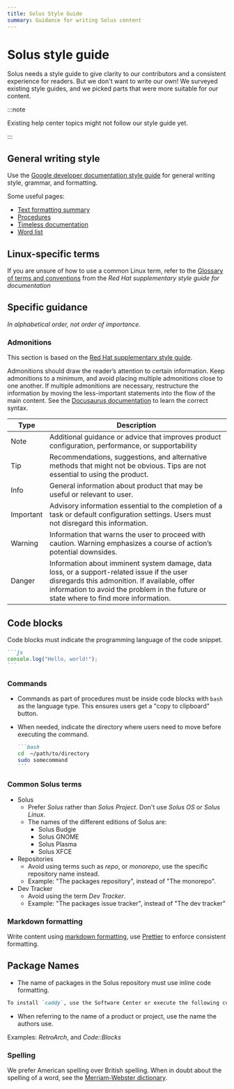 ```yaml
---
title: Solus Style Guide
summary: Guidance for writing Solus content
---
```


# Solus style guide

Solus needs a style guide to give clarity to our contributors and a consistent experience for readers. But we don't want to write our own! We surveyed existing style guides, and we picked parts that were more suitable for our content.

:::note

Existing help center topics might not follow our style guide yet.

:::

## General writing style

Use the [Google developer documentation style guide](https://developers.google.com/style) for general writing style, grammar, and formatting.

Some useful pages:

- [Text formatting summary](https://developers.google.com/style/text-formatting)
- [Procedures](https://developers.google.com/style/procedures)
- [Timeless documentation](https://developers.google.com/style/timeless-documentation)
- [Word list](https://developers.google.com/style/word-list)

## Linux-specific terms

If you are unsure of how to use a common Linux term, refer to the [Glossary of terms and conventions](https://redhat-documentation.github.io/supplementary-style-guide/#glossary-terms-conventions) from the _Red Hat supplementary style guide for documentation_

## Specific guidance

_In alphabetical order, not order of importance._

### Admonitions

This section is based on the [Red Hat supplementary style guide](https://redhat-documentation.github.io/supplementary-style-guide/#admonitions).

Admonitions should draw the reader’s attention to certain information. Keep admonitions to a minimum, and avoid placing multiple admonitions close to one another. If multiple admonitions are necessary, restructure the information by moving the less-important statements into the flow of the main content. See the [Docusaurus documentation](https://docusaurus.io/docs/markdown-features/admonitions) to learn the correct syntax.

| Type           | Description                                                                                                                                                                                                                          |
| -------------- | ------------------------------------------------------------------------------------------------------------------------------------------------------------------------------------------------------------------------------------ |
| Note           | Additional guidance or advice that improves product configuration, performance, or supportability                                                                                                                                    |
| Tip            | Recommendations, suggestions, and alternative methods that might not be obvious. Tips are not essential to using the product.                                                                                                        |
| Info           | General information about product that may be useful or relevant to user.           |                                                                                                 
| Important      | Advisory information essential to the completion of a task or default configuration settings. Users must not disregard this information.                                                                                             |
| Warning        | Information that warns the user to proceed with caution. Warning emphasizes a course of action’s potential downsides. |
| Danger         | Information about imminent system damage, data loss, or a support-related issue if the user disregards this admonition. If available, offer information to avoid the problem in the future or state where to find more information. |


## Code blocks

Code blocks must indicate the programming language of the code snippet.

````md
```js
console.log("Hello, world!");
```
````

### Commands

- Commands as part of procedures must be inside code blocks with `bash` as the language type. This ensures users get a "copy to clipboard" button.
- When needed, indicate the directory where users need to move before executing the command.

  ````md
  ```bash
  cd  ~/path/to/directory
  sudo somecommand
  ```
  ````

### Common Solus terms

- Solus
  - Prefer _Solus_ rather than _Solus Project_. Don't use _Solus OS_ or _Solus Linux_.
  - The names of the different editions of Solus are:
    - Solus Budgie
    - Solus GNOME
    - Solus Plasma
    - Solus XFCE
- Repositories
  - Avoid using terms such as _repo_, or _monorepo_, use the specific repository name instead.
  - Example: "The packages repository", instead of "The monorepo".
- Dev Tracker
  - Avoid using the term _Dev Tracker_.
  - Example: "The packages issue tracker", instead of "The dev tracker"

### Markdown formatting

Write content using [markdown formatting](https://www.markdownguide.org/cheat-sheet/), use [Prettier](https://prettier.io/) to enforce consistent formatting.

## Package Names

- The name of packages in the Solus repository must use inline code formatting.

```md
To install `caddy`, use the Software Center or execute the following command:
```

- When referring to the name of a product or project, use the name the authors use.

Examples: _RetroArch_, and _Code::Blocks_

### Spelling

We prefer American spelling over British spelling. When in doubt about the spelling of a word, see the [Merriam-Webster dictionary](https://www.merriam-webster.com/).
